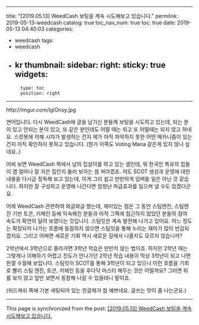 
---
title: "[2019.05.13] WeedCash 보팅을 계속 시도해보고 있습니다."
permlink: 2019-05-13-weedcash
catalog: true
toc_nav_num: true
toc: true
date: 2019-05-13 04:40:03
categories:
- weedcash
tags:
- weedcash
- kr
thumbnail: 
sidebar:
    right:
        sticky: true
widgets:
    -
        type: toc
        position: right
---


<html>
<p>http://imgur.com/igiOnsy.jpg</p>
<p>연어입니다. 다시 WeedCash에 글을 남기신 분들께 보팅을 시도하고 있는데, 되는 분이 있고 안되는 분이 있고, 또 같은 분인데도 어떨 때는 되고 또 어떨때는 되지 않고 하네요. 스캇봇에 의해 시차가 발생하는 건지 제가 아직 파악하지 못한 어떤 메카니즘이 있는 건지 아직 확인하지 못하고 있습니다.&nbsp;(뭔가 이쪽도 Voting Mana 같은게 있지 않나 싶네요..)</p>
<p>어찌 보면 WeedCash 쪽에서 남의 집살이를 하고 있는 셈인데, 뭐 한국인 특유의 집들이 겸 얼마나 잘 지은 집인지 둘러 보자는 셈 쳐야겠죠. 저도 SCOT 생성과 운영에 대한 내용을 다시금 정독해 보고 있는데, 이게 그리 쉽고 만만하게 덤벼들 일은 아닌 것 같습니다. 하지만 잘 구성하고 운영해 나간다면 엄청난 파급효과를 일으켜 낼 수도 있겠더군요.</p>
<p>어제 WeedCash 관련하여 와글와글 했는데, 재미있는 점은 그 동안 스팀엔진, 스팀엔진 기반 토큰, 키체인 등에 익숙해진 분들과 아직 그쪽에 접근하지 않았던 분들의 참여 속도가 확연히 달려 보였다는 것입니다. 스팀잇은 계속 발전해 나가고 있어요. 어느 정도는 확장되어 나가는 흐름에 동참하지 않으면 스팀잇을 통해 누리는 재미가 많이 반감되겠지요. 그리고 어쩌면 새로운 기회 역시 새로운 길에서 나올지도 모르지 않습니까?</p>
<p>2학년에서 3학년으로 올라가면 3학년 학습은 만만치 않는 법이죠. 하지만 2학년 때는 그렇게나 이해하기 어렵고 진도가 안나가던 2학년 학습 내용이 막상 3학년이 되고 나면 한결 수월해 보입니다. 스팀잇이 SCOT를 통해 3학년이 되고 있으니 이런 흐름을 기회로 빨리 스팀 엔진, 토큰, 키체인 등을 후다닥 마스터 해두는 것은 어떨까요? 그러면 뒤를 보지 않고 앞만 보면서 동참해 나갈 수 있을테니 말이죠.</p>
<p>(위드캐쉬 쪽에 기본 세팅되어 있는 한글체가 참 예쁘네요. 글쓰는 맛이 좀 나는군요.)</p>
</html>

- - -

This page is synchronized from the post: [[2019.05.13] WeedCash 보팅을 계속 시도해보고 있습니다.](https://steemit.com/@jack8831/2019-05-13-weedcash)
